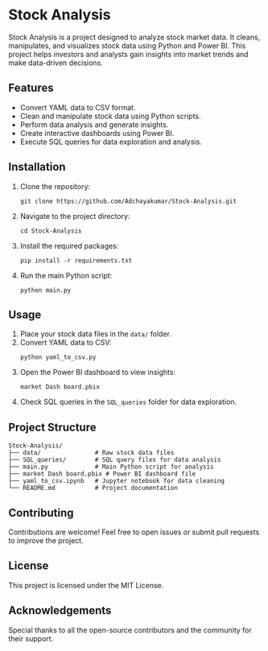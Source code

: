 # Stock Analysis

Stock Analysis is a project designed to analyze stock market data. It cleans, manipulates, and visualizes stock data using Python and Power BI. This project helps investors and analysts gain insights into market trends and make data-driven decisions.

## Features
- Convert YAML data to CSV format.
- Clean and manipulate stock data using Python scripts.
- Perform data analysis and generate insights.
- Create interactive dashboards using Power BI.
- Execute SQL queries for data exploration and analysis.

## Installation
1. Clone the repository:
   ```
   git clone https://github.com/Adchayakumar/Stock-Analysis.git
   ```
2. Navigate to the project directory:
   ```
   cd Stock-Analysis
   ```
3. Install the required packages:
   ```
   pip install -r requirements.txt
   ```
4. Run the main Python script:
   ```
   python main.py
   ```

## Usage
1. Place your stock data files in the `data/` folder.
2. Convert YAML data to CSV:
   ```
   python yaml_to_csv.py
   ```
3. Open the Power BI dashboard to view insights:
   ```
   market Dash board.pbix
   ```
4. Check SQL queries in the `SQL_queries` folder for data exploration.

## Project Structure
```
Stock-Analysis/
├── data/               # Raw stock data files
├── SQL_queries/        # SQL query files for data analysis
├── main.py             # Main Python script for analysis
├── market Dash board.pbix # Power BI dashboard file
├── yaml_to_csv.ipynb   # Jupyter notebook for data cleaning
└── README.md           # Project documentation
```

## Contributing
Contributions are welcome! Feel free to open issues or submit pull requests to improve the project.

## License
This project is licensed under the MIT License.

## Acknowledgements
Special thanks to all the open-source contributors and the community for their support.

